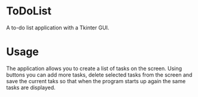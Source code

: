 # ToDoList
A to-do list application with a Tkinter GUI.

# Usage
The application allows you to create a list of tasks on the screen. Using buttons you can add more tasks, delete selected tasks from the screen and save the current taks so that when the program starts up again the same tasks are displayed.
